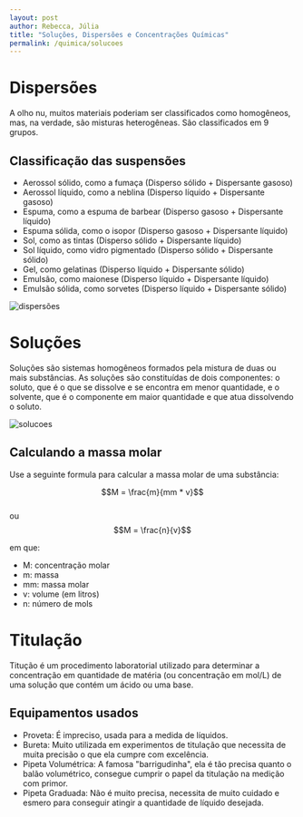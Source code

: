```yaml
---
layout: post
author: Rebecca, Júlia
title: "Soluções, Dispersões e Concentrações Químicas"
permalink: /quimica/solucoes
---
```

# Dispersões
A olho nu, muitos materiais poderiam ser classificados como homogêneos, mas, na verdade, são misturas heterogêneas. São classificados em 9 grupos.

## Classificação das suspensões
- Aerossol sólido, como a fumaça (Disperso sólido + Dispersante gasoso)
- Aerossol líquido, como a neblina (Disperso líquido + Dispersante gasoso)
- Espuma, como a espuma de barbear (Disperso gasoso + Dispersante líquido)
- Espuma sólida, como o isopor (Disperso gasoso + Dispersante líquido)
- Sol, como as tintas (Disperso sólido + Dispersante líquido)
- Sol líquido, como vidro pigmentado (Disperso sólido + Dispersante sólido)
- Gel, como gelatinas (Disperso líquido + Dispersante sólido)
- Emulsão, como maionese (Disperso líquido + Dispersante líquido)
- Emulsão sólida, como sorvetes (Disperso líquido + Dispersante sólido)

![dispersões](https://user-images.githubusercontent.com/47502554/167317513-a23850c9-462f-40a2-9d4c-edfd8cad65ca.png)


# Soluções
Soluções são sistemas homogêneos formados pela mistura de duas ou mais substâncias. As soluções são constituídas de dois componentes: o soluto, que é o que se dissolve e se encontra em menor quantidade, e o solvente, que é o componente em maior quantidade e que atua dissolvendo o soluto.

![solucoes](https://user-images.githubusercontent.com/47502554/167317574-02f62353-684f-4d2b-866a-3be15310c2cb.png)


## Calculando a massa molar
Use a seguinte formula para calcular a massa molar de uma substância:  

$$M = \frac{m}{mm * v}$$  
ou  
$$M = \frac{n}{v}$$  

em que:
- M: concentração molar
- m: massa
- mm: massa molar
- v: volume (em litros)
- n: número de mols

# Titulação
Titução é um procedimento laboratorial utilizado para determinar a concentração em quantidade de matéria (ou concentração em mol/L) de uma solução que contém um ácido ou uma base.  

## Equipamentos usados
- Proveta: É impreciso, usada para a medida de líquidos. 
- Bureta: Muito utilizada em experimentos de titulação que necessita de muita precisão o que ela cumpre com excelência. 
- Pipeta Volumétrica: A famosa "barrigudinha", ela é tão precisa quanto o balão volumétrico, consegue cumprir o papel da titulação na medição com primor. 
- Pipeta Graduada: Não é muito precisa, necessita de muito cuidado e esmero para conseguir atingir a quantidade de líquido desejada.
